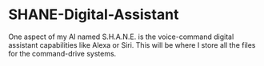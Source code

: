 # SHANE-Digital-Assistant
One aspect of my AI named S.H.A.N.E. is the voice-command digital assistant capabilities like Alexa or Siri. This will be where I store all the files for the command-drive systems.
